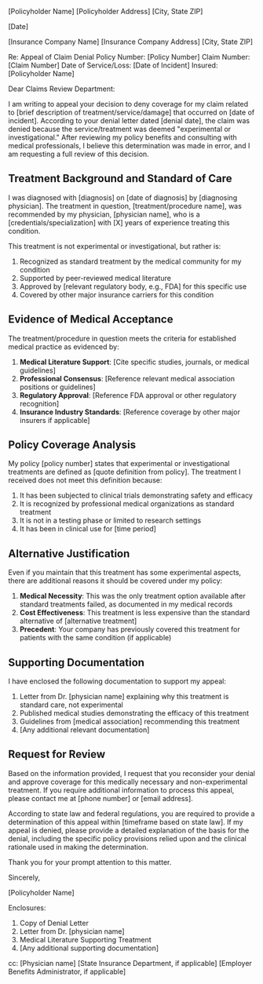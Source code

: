 [Policyholder Name]
[Policyholder Address]
[City, State ZIP]

[Date]

[Insurance Company Name]
[Insurance Company Address]
[City, State ZIP]

Re: Appeal of Claim Denial
Policy Number: [Policy Number]
Claim Number: [Claim Number]
Date of Service/Loss: [Date of Incident]
Insured: [Policyholder Name]

Dear Claims Review Department:

I am writing to appeal your decision to deny coverage for my claim related to [brief description of treatment/service/damage] that occurred on [date of incident]. According to your denial letter dated [denial date], the claim was denied because the service/treatment was deemed "experimental or investigational." After reviewing my policy benefits and consulting with medical professionals, I believe this determination was made in error, and I am requesting a full review of this decision.

## Treatment Background and Standard of Care

I was diagnosed with [diagnosis] on [date of diagnosis] by [diagnosing physician]. The treatment in question, [treatment/procedure name], was recommended by my physician, [physician name], who is a [credentials/specialization] with [X] years of experience treating this condition.

This treatment is not experimental or investigational, but rather is:

1. Recognized as standard treatment by the medical community for my condition
2. Supported by peer-reviewed medical literature
3. Approved by [relevant regulatory body, e.g., FDA] for this specific use
4. Covered by other major insurance carriers for this condition

## Evidence of Medical Acceptance

The treatment/procedure in question meets the criteria for established medical practice as evidenced by:

1. **Medical Literature Support**: [Cite specific studies, journals, or medical guidelines]
2. **Professional Consensus**: [Reference relevant medical association positions or guidelines]
3. **Regulatory Approval**: [Reference FDA approval or other regulatory recognition]
4. **Insurance Industry Standards**: [Reference coverage by other major insurers if applicable]

## Policy Coverage Analysis

My policy [policy number] states that experimental or investigational treatments are defined as [quote definition from policy]. The treatment I received does not meet this definition because:

1. It has been subjected to clinical trials demonstrating safety and efficacy
2. It is recognized by professional medical organizations as standard treatment
3. It is not in a testing phase or limited to research settings
4. It has been in clinical use for [time period]

## Alternative Justification

Even if you maintain that this treatment has some experimental aspects, there are additional reasons it should be covered under my policy:

1. **Medical Necessity**: This was the only treatment option available after standard treatments failed, as documented in my medical records
2. **Cost Effectiveness**: This treatment is less expensive than the standard alternative of [alternative treatment]
3. **Precedent**: Your company has previously covered this treatment for patients with the same condition (if applicable)

## Supporting Documentation

I have enclosed the following documentation to support my appeal:

1. Letter from Dr. [physician name] explaining why this treatment is standard care, not experimental
2. Published medical studies demonstrating the efficacy of this treatment
3. Guidelines from [medical association] recommending this treatment
4. [Any additional relevant documentation]

## Request for Review

Based on the information provided, I request that you reconsider your denial and approve coverage for this medically necessary and non-experimental treatment. If you require additional information to process this appeal, please contact me at [phone number] or [email address].

According to state law and federal regulations, you are required to provide a determination of this appeal within [timeframe based on state law]. If my appeal is denied, please provide a detailed explanation of the basis for the denial, including the specific policy provisions relied upon and the clinical rationale used in making the determination.

Thank you for your prompt attention to this matter.

Sincerely,

[Policyholder Name]

Enclosures:
1. Copy of Denial Letter
2. Letter from Dr. [physician name]
3. Medical Literature Supporting Treatment
4. [Any additional supporting documentation]

cc: [Physician name]
    [State Insurance Department, if applicable]
    [Employer Benefits Administrator, if applicable]
